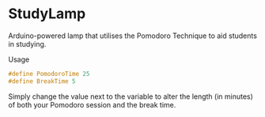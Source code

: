 # StudyLamp
Arduino-powered lamp that utilises the Pomodoro Technique to aid students in studying. 

Usage
~~~c++
#define PomodoroTime 25
#define BreakTime 5
~~~
Simply change the value next to the variable to alter the length (in minutes) of both your Pomodoro session and the break time.
